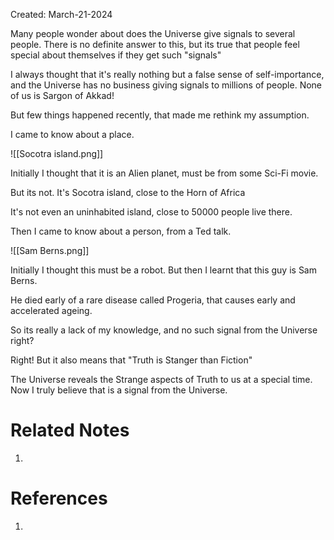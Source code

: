 Created: March-21-2024

Many people wonder about does the Universe give signals to several people. There is no definite answer to this, but its true that people feel special about themselves if they get such "signals"

I always thought that it's really nothing but a false sense of self-importance, and the Universe has no business giving signals to millions of people. None of us is Sargon of Akkad!

But few things happened recently, that made me rethink my assumption.

I came to know about a place.

![[Socotra island.png]]

Initially I thought that it is an Alien planet, must be from some Sci-Fi movie.

But its not. It's Socotra island, close to the Horn of Africa

It's not even an uninhabited island, close to 50000 people live there.

Then I came to know about a person, from a Ted talk.

![[Sam Berns.png]]

Initially I thought this must be a robot. But then I learnt that this guy is Sam Berns.

He died early of a rare disease called Progeria, that causes early and accelerated ageing.

So its really a lack of my knowledge, and no such signal from the Universe right?

Right! But it also means that "Truth is Stanger than Fiction"

The Universe reveals the Strange aspects of Truth to us at a special time. Now I truly believe that is a signal from the Universe.

# Related Notes

1. 
# References

1. 
